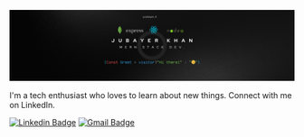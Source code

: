![Header image](https://raw.githubusercontent.com/Jubayer-K/Jubayer-K/master/Assets/banner.png)

<!-- You can create your own header images using Canva, it has a lot of templates. If you do, use the following link https://www.canva.com/join/celeriac-tread-jellyfish -->

I'm a tech enthusiast who loves to learn about new things. Connect with me on LinkedIn.

[![Linkedin Badge](https://img.shields.io/badge/-LinkedIn-blue?style=flat-square&logo=Linkedin&logoColor=white&link=https://www.linkedin.com/in/jubayer-k/)](https://www.linkedin.com/in/jubayer-k/)
[![Gmail Badge](https://img.shields.io/badge/-Gmail-d14836?style=flat-square&logo=Gmail&logoColor=white&link=jubayerkhan21@gmail.com)](mailto:jubayerkhan21@gmail.com)

